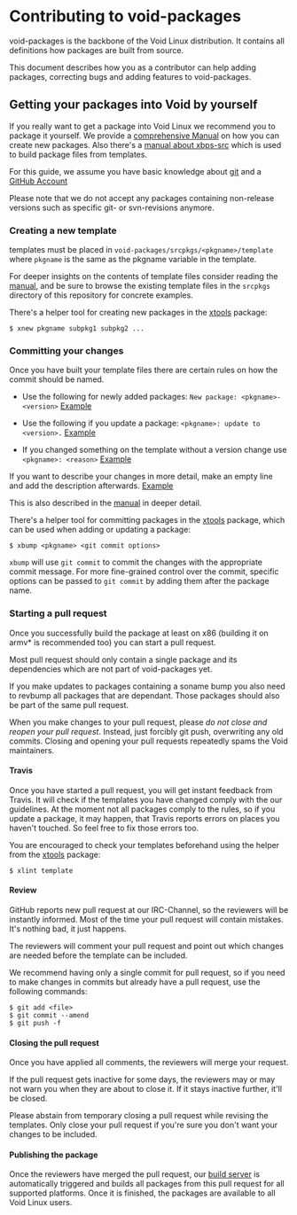 # Contributing to void-packages

void-packages is the backbone of the Void Linux distribution. It contains all definitions how packages are built from source.

This document describes how you as a contributor can help adding packages, correcting bugs and adding features to void-packages.

## Getting your packages into Void by yourself

If you really want to get a package into Void Linux we recommend you to package it yourself.
We provide a [comprehensive Manual](https://github.com/void-linux/void-packages/blob/master/Manual.md)
on how you can create new packages. Also there's a
[manual about xbps-src](https://github.com/void-linux/void-packages/blob/master/README.md) which is used
to build package files from templates.

For this guide, we assume you have basic knowledge about [git](http://git-scm.org) and a [GitHub Account](http://github.com)

Please note that we do not accept any packages containing non-release versions such
as specific git- or svn-revisions anymore.

### Creating a new template

templates must be placed in `void-packages/srcpkgs/<pkgname>/template` where `pkgname` is the same as the pkgname variable in the template.

For deeper insights on the contents of template files consider reading the [manual](https://github.com/void-linux/void-packages/blob/master/Manual.md), and be sure to browse the existing template files in the `srcpkgs` directory of this repository for concrete examples.

There's a helper tool for creating new packages in the [xtools](https://github.com/chneukirchen/xtools) package:

    $ xnew pkgname subpkg1 subpkg2 ...


### Committing your changes

Once you have built your template files there are certain rules on how the commit should be named.

* Use the following for newly added packages: ```New package: <pkgname>-<version>```
  [Example](https://github.com/void-linux/void-packages/commit/176d9655429188aac10cd229827f99b72982ab10)

* Use the following if you update a package: ```<pkgname>: update to <version>.```
  [Example](https://github.com/void-linux/void-packages/commit/b6b82dcbd4aeea5fc37a32e4b6a8dd8bd980d5a3)

* If you changed something on the template without a version change use ```<pkgname>: <reason>```
  [Example](https://github.com/void-linux/void-packages/commit/8b68d6bf1eb997cd5e7c095acd040e2c5379c91d)

If you want to describe your changes in more detail, make an empty line and add the description afterwards.
[Example](https://github.com/void-linux/void-packages/commit/f1c45a502086ba1952f23ace9084a870ce437bc6)

This is also described in the [manual](https://github.com/void-linux/void-packages/blob/master/Manual.md) in deeper detail.

There's a helper tool for committing packages in the [xtools](https://github.com/chneukirchen/xtools) package, which can be used when adding or updating a package:

    $ xbump <pkgname> <git commit options>

`xbump` will use `git commit` to commit the changes with the appropriate commit message. For more fine-grained control over the commit, specific options can be passed to `git commit` by adding them after the package name. 

### Starting a pull request

Once you successfully build the package at least on x86 (building it on armv* is recommended too) you can start a pull request.

Most pull request should only contain a single package and its dependencies which are not part of void-packages yet.

If you make updates to packages containing a soname bump you also need to revbump all packages that are dependant. Those
packages should also be part of the same pull request.

When you make changes to your pull request, please *do not close and reopen your pull request*. Instead, just forcibly git push, overwriting any old commits. Closing and opening your pull requests repeatedly spams the Void maintainers.

#### Travis

Once you have started a pull request, you will get instant feedback from Travis. It will check if the templates you have changed
comply with the our guidelines. At the moment not all packages comply to the rules, so if you update a package, it may happen, that Travis
reports errors on places you haven't touched. So feel free to fix those errors too.

You are encouraged to check your templates beforehand using the helper from the [xtools](https://github.com/chneukirchen/xtools) package:

    $ xlint template

#### Review

GitHub reports new pull request at our IRC-Channel, so the reviewers will be instantly informed. Most of the time
your pull request will contain mistakes. It's nothing bad, it just happens.

The reviewers will comment your pull request and point out which changes are needed before the template can be included.

We recommend having only a single commit for pull request, so if you need to make changes in commits but already have a pull request, use the following commands:


    $ git add <file>
    $ git commit --amend
    $ git push -f

#### Closing the pull request

Once you have applied all comments, the reviewers will merge your request.

If the pull request gets inactive for some days, the reviewers may or may not warn you when they are about to close it.
If it stays inactive further, it'll be closed.

Please abstain from temporary closing a pull request while revising the templates. Only close your pull request if
you're sure you don't want your changes to be included.

#### Publishing the package

Once the reviewers have merged the pull request, our [build server](http://build.voidlinux.org) is automatically triggered and builds
all packages from this pull request for all supported platforms. Once it is finished, the packages are available to all Void Linux users.
